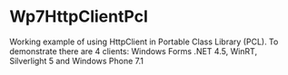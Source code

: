 Wp7HttpClientPcl
================

Working example of using HttpClient in Portable Class Library (PCL). To demonstrate there are 4 clients: Windows Forms .NET 4.5, WinRT, Silverlight 5  and Windows Phone 7.1
